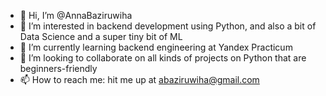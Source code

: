 - 👋 Hi, I’m @AnnaBaziruwiha
- 👀 I’m interested in backend development using Python, and also a bit of Data Science and a super tiny bit of ML
- 🌱 I’m currently learning backend engineering at Yandex Practicum
- 💞️ I’m looking to collaborate on all kinds of projects on Python that are beginners-friendly
- 📫 How to reach me: hit me up at abaziruwiha@gmail.com

<!---
AnnaBaziruwiha/AnnaBaziruwiha is a ✨ special ✨ repository because its `README.md` (this file) appears on your GitHub profile.
You can click the Preview link to take a look at your changes.
--->

